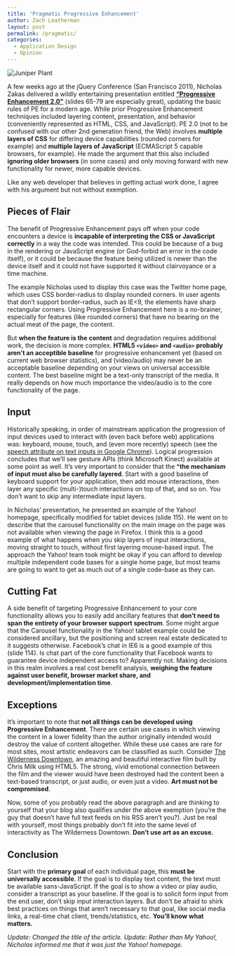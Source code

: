 ```yaml
---
title: 'Pragmatic Progressive Enhancement'
author: Zach Leatherman
layout: post
permalink: /pragmatic/
categories:
  - Application Design
  - Opinion
---
```


![][1]

 [1]: /web/wp-content/uploads/2011/05/juniper.jpg "Juniper Plant"

A few weeks ago at the jQuery Conference (San Francisco 2011), Nicholas Zakas delivered a wildly entertaining presentation entitled **[“Progressive Enhancement 2.0”][2]** (slides 65-79 are especially great), updating the basic rules of PE for a modern age. While prior Progressive Enhancement techniques included layering content, presentation, and behavior (conveniently represented as HTML, CSS, and JavaScript). PE 2.0 (not to be confused with our other 2nd generation friend, the Web) involves **multiple layers of CSS** for differing device capabilities (rounded corners for example) and **multiple layers of JavaScript** (ECMAScript 5 capable browsers, for example). He made the argument that this also included **ignoring older browsers** (in some cases) and only moving forward with new functionality for newer, more capable devices.

 [2]: http://www.slideshare.net/nzakas/progressive-enhancement-20

Like any web developer that believes in getting actual work done, I agree with his argument but not without exemption.

## Pieces of Flair

The benefit of Progressive Enhancement pays off when your code encounters a device is **incapable of interpreting the CSS or JavaScript correctly** in a way the code was intended. This could be because of a bug in the rendering or JavaScript engine (or God-forbid an error in the code itself), or it could be because the feature being utilized is newer than the device itself and it could not have supported it without clairvoyance or a time machine.

The example Nicholas used to display this case was the Twitter home page, which uses CSS border-radius to display rounded corners. In user agents that don’t support border-radius, such as IE&lt;9, the elements have sharp rectangular corners. Using Progressive Enhancement here is a no-brainer, especially for features (like rounded corners) that have no bearing on the actual meat of the page, the content.

But **when the feature is the content** and degradation requires additional work, the decision is more complex. **HTML5 `<video>` and `<audio>` probably aren’t an acceptible baseline** for progressive enhancement yet (based on current web browser statistics), and (video/audio) may never be an acceptable baseline depending on your views on universal accessible content. The best baseline might be a text-only transcript of the media. It really depends on how much importance the video/audio is to the core functionality of the page.

## Input

Historically speaking, in order of mainstream application the progression of input devices used to interact with (even back before web) applications was: keyboard, mouse, touch, and (even more recently) speech (see the [speech attribute on text inputs in Google Chrome][speech]). Logical progression concludes that we’ll see gesture APIs (think Microsoft Kinect) available at some point as well. It’s very important to consider that the ***the mechanism of input must also be carefully layered**. Start with a good baseline of keyboard support for your application, then add mouse interactions, then layer any specific (multi-)touch interactions on top of that, and so on. You don’t want to skip any intermediate input layers.

 [speech]: http://nooshu.com/experimenting-with-webkit-form-speech-input

In Nicholas’ presentation, he presented an example of the Yahoo! homepage, specifically modified for tablet devices (slide 115). He went on to describe that the carousel functionality on the main image on the page was not available when viewing the page in Firefox. I think this is a good example of what happens when you skip layers of input interactions, moving straight to touch, without first layering mouse-based input. The approach the Yahoo! team took might be okay if you can afford to develop multiple independent code bases for a single home page, but most teams are going to want to get as much out of a single code-base as they can.

## Cutting Fat

A side benefit of targeting Progressive Enhancement to your core functionality allows you to easily add ancillary features that **don’t need to span the entirety of your browser support spectrum**. Some might argue that the Carousel functionality in the Yahoo! tablet example could be considered ancillary, but the positioning and screen real estate dedicated to it suggests otherwise. Facebook’s chat in IE6 is a good example of this (slide 114). Is chat part of the core functionality that Facebook wants to guarantee device independent access to? Apparently not. Making decisions in this realm involves a real cost benefit analysis, **weighing the feature against user benefit, browser market share, and development/implementation time**.

## Exceptions

It’s important to note that **not all things can be developed using Progressive Enhancement**. There are certain use cases in which viewing the content in a lower fidelity than the author originally intended would destroy the value of content altogether. While these use cases are rare for most sites, most artistic endeavors can be classified as such. Consider [The Wilderness Downtown][twd], an amazing and beautiful interactive film built by Chris Milk using HTML5. The strong, vivid emotional connection between the film and the viewer would have been destroyed had the content been a text-based transcript, or just audio, or even just a video. **Art must not be compromised**.

 [twd]: http://www.thewildernessdowntown.com/

Now, some of you probably read the above paragraph and are thinking to yourself that your blog also qualifies under the above exemption (you’re the guy that doesn’t have full text feeds on his RSS aren’t you?). Just be real with yourself, most things probably don’t fit into the same level of interactivity as The Wilderness Downtown. **Don’t use art as an excuse.**

## Conclusion

Start with the **primary goal** of each individual page, this **must be universally accessible**. If the goal is to display text content, the text must be available sans-JavaScript. If the goal is to show a video or play audio, consider a transcript as your baseline. If the goal is to solicit form input from the end user, don’t skip input interaction layers. But don’t be afraid to shirk best practices on things that aren’t necessary to that goal, like social media links, a real-time chat client, trends/statistics, etc. **You’ll know what matters.**

*Update: Changed the title of the article.*
*Update: Rather than My Yahoo!, Nicholas informed me that it was just the Yahoo! homepage.*